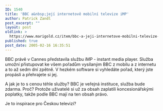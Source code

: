 ```yaml
---
ID: 1540
title: 'BBC a&nbsp;její internetově mobilní televize iMP'
author: Patrick Zandl
post_excerpt: ""
layout: post
oldlink: >
  https://www.marigold.cz/item/bbc-a-jeji-internetove-mobilni-televize-imp
published: true
post_date: 2005-02-16 16:35:51
---
```

<p>BBC právě v Cannes představila službu iMP -
instant media player. Služba umožní přistupovat ke všem pořadům
vysílaným BBC z mobilu a z internetu a to až sedm dní zpětně. V hezkém
software si vyhledáte pořad, který jste propásli a přehrajete si jej.</p>

<p>A
jak je to s cenou téhle služby? BBC je veřejná instituce, služba bude
zdarma. Proč? Protože uživatelé si už za obsah zaplatili
koncesionářskými poplatky, takže podle BBC mají na ten obsah právo.</p>

<p>Je to inspirace pro Českou televizi?
</p>
